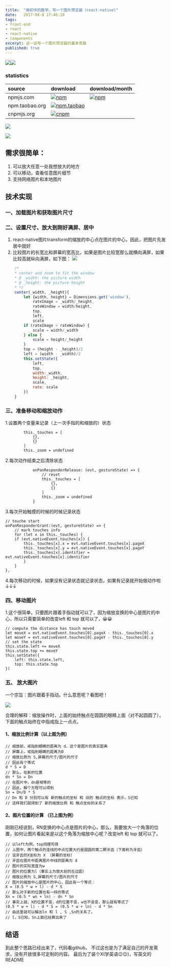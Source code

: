 ```yaml
---
title:  "用初中的数学，写一个图片预览器（react-native)"
date:   2017-08-8 17:46:18
tags:
- front-end
- react
- react-native
- components
excerpt: 谈一谈写一个图片预览器的基本思路
published: true
---
```

[![](https://img.shields.io/badge/Github-parsing-green.svg)](https://github.com/vincentmrlau/react-native-single-image-zoom-viewer)[![](https://img.shields.io/badge/demo-parsing-orange.svg)](https://github.com/vincentmrlau/react-native-single-image-zoom-viewer-demo)

### statistics

|source|download|download/month|
|:---|:---|:---|
|npmjs.com|[![npm](https://img.shields.io/npm/dt/react-native-single-image-zoom-viewer.svg)](https://www.npmjs.com/package/react-native-single-image-zoom-viewer)|[![npm](https://img.shields.io/npm/dm/react-native-single-image-zoom-viewer.svg)](https://www.npmjs.com/package/react-native-single-image-zoom-viewer)
|npm.taobao.org|[![npm.taobao](https://npm.taobao.org/badge/d/react-native-single-image-zoom-viewer.svg)](https://cnpmjs.org/package/react-native-single-image-zoom-viewer)||
|cnpmjs.org|[![cnpm](https://cnpmjs.org/badge/d/react-native-single-image-zoom-viewer.svg)](https://cnpmjs.org/package/react-native-single-image-zoom-viewer)||


![](https://raw.githubusercontent.com/vincentmrlau/remote-image-store/master/zoomer-move.gif)

![](https://raw.githubusercontent.com/vincentmrlau/remote-image-store/master/zoomer-zoom.gif)


## 需求很简单：

1. 可以放大任意一处我想放大的地方
2. 可以移动，查看任意图片细节
3. 支持网络图片和本地图片

## 技术实现
### 一、加载图片和获取图片尺寸
### 二、设置尺寸、放大到刚好满屏、居中
1. react-native图片transform的缩放的中心点在图片的中心，因此，把图片先发居中就好
2. 比较图片的长宽比和屏幕的宽高比，如果是图片比较宽那么就横向满屏，如果比较高就纵向满屏，如下图：
![](https://github.com/vincentmrlau/remote-image-store/blob/master/WX20170811-111905@2x.png?raw=true)

```javascript
	/*
	* center and zoom to fit the window
	* @ _width: the picture width
	* @ _height: the picture height
	* */
	center(_width, _height){
		let {width, height} = Dimensions.get('window'),
			rateImage = _width/_height,
			rateWindow = width/height,
			top,
			left,
			scale
		if (rateImage > rateWindow) {
			scale = width/_width
		} else {
			scale = height/_height
		}
		top = (height - _height)/2
		left = (width - _width)/2
		this.setState({
			left,
			top,
			width:_width,
			height: _height,
			scale,
			rate: scale
		})
	}
```
### 三、准备移动和缩放动作
1.设置两个变量来记录（上一次手指的和缩放的）状态

```javaScipt
		this._touches = [
			{},
			{}
		]
		this._zoom = undefined
```

2.每次动作结束之后清除状态

```javaScipt
			onPanResponderRelease: (evt, gestureState) => {
				// reset
				this._touches = [
					{},
					{}
				]
				this._zoom = undefined
			}
```

3.每次开始触摸的时候的时候记录状态

```javaScipt
// touche start
onPanResponderGrant:(evt, gestureState) => {
	// mark touches info
	for (let x in this._touches) {
	if (evt.nativeEvent.touches[x]) {
		this._touches[x].x = evt.nativeEvent.touches[x].pageX
		this._touches[x].y = evt.nativeEvent.touches[x].pageY
		this._touches[x].identifier = evt.nativeEvent.touches[x].identifier
		}
	}
},
```

4.每次移动的时候，如果没有记录状态就记录状态，如果有记录就开始做动作啦↓↓↓
### 四、移动图片
1.这个很简单，只要图片跟着手指动就可以了，因为缩放变换的中心是图片的中心，所以只需要简单的改变left 和 top 就可以了，😀😀

```javaScipt
// compute the distance has touch moved
let moveX = evt.nativeEvent.touches[0].pageX - this._touches[0].x
let moveY = evt.nativeEvent.touches[0].pageY - this._touches[0].y
// set the state
this.state.left += moveX
this.state.top += moveY
this.setState({
    left: this.state.left,
    top: this.state.top
})
```

### 五、 放大图片
一个宗旨：图片跟着手指动。什么意思呢？看图吧！

![](https://github.com/vincentmrlau/remote-image-store/blob/master/ZOOM-BF-AF.png?raw=true)

合理的解释：缩放操作时，上面的始终触点在圆圆的眼睛上面（对不起圆圆了），下面的触点始终在中指戒指上一点点。
#### 1、缩放比例计算（以上图为例）
```javaScipt
// 缩放前，戒指到眼睛的距离为 d，这个是图片的真实距离
// 屏幕上，戒指到眼睛的距离为D
// 缩放比例为 S,屏幕的尺寸/图片的尺寸
// 因此有个等式
d * S = D
// 那么，在新的位置
dn * Sn = Dn
// 在图片中，dn是相等的
// 因此，解个方程可以得到
Sn = Dn/D * S
// Dn 和 D 分别可以有 新的触点的坐标 和 旧的 触点的坐标 表示，S已知
// 这样我们就得到了 新的缩放比例 和 触点坐标的关系了
```

#### 2、图片位置的计算 （已上图为例）
刚刚已经说到，RN变换的中心点是图片的中心，那么，我要放大一个角落的位置，如何让图片看起来是以这个角落为缩放中心呢？改变left 和 top 就可以了。

```javaScipt
// 以left为例，top同理可得
// 上图中，两个触点的连线的中点位置大约是圆圆的第二颗牙齿（下面称为牙齿）
// 设牙齿的X坐标为 X （屏幕的坐标）
// 牙齿在图片中距离图片中线的距离为 d
// 图片的实际宽度为w
// 图片的位置为l（事实上为放大前的左边距）
// 缩放比例为 S,屏幕的尺寸/图片的尺寸
// 图片的缩放中心是图片的中心，因此有一个等式：
X = (0.5 * w + l) - d * S
// 那么对于新的位置也有一样的等式
Xn = (0.5 * wn + ln) - dn * Sn
// 事实上就，X的位置不变，d的位置不变，w也不会变，那么就有等式了
(0.5 * w + l) - d * S = (0.5 * w + ln) - d * Sn
// 由这里就可以解出ln 和 l , S ,Sn的关系了。
// l，S已知，Sn上面已经算出来了
```

## 结语

到此整个思路已经出来了，代码看github。
不过这也是为了满足自己的开发需求，没有开放很多可定制的内容。
最后为了装个X(学英语😉😉)，写英文的README